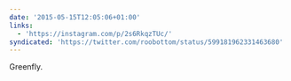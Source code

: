```yaml
---
date: '2015-05-15T12:05:06+01:00'
links:
  - 'https://instagram.com/p/2s6RkqzTUc/'
syndicated: 'https://twitter.com/roobottom/status/599181962331463680'
---
```

Greenfly. 
